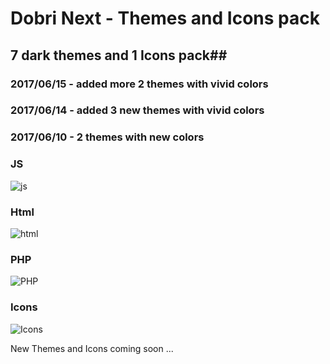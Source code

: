 # Dobri Next - Themes and Icons pack

## 7 dark themes and 1 Icons pack##

### 2017/06/15 - added more 2 themes with vivid colors
### 2017/06/14 - added 3 new themes with vivid colors
### 2017/06/10 - 2 themes with new colors

### JS
![js](https://raw.githubusercontent.com/sldobri/bunker/master/img/preview.png)

### Html
![html](https://raw.githubusercontent.com/sldobri/bunker/master/img/preview2.png)

### PHP
![PHP](https://raw.githubusercontent.com/sldobri/bunker/master/img/preview1.png)

### Icons
![Icons](https://raw.githubusercontent.com/sldobri/bunker/master/img/icons.png)

New Themes and Icons coming soon ...

